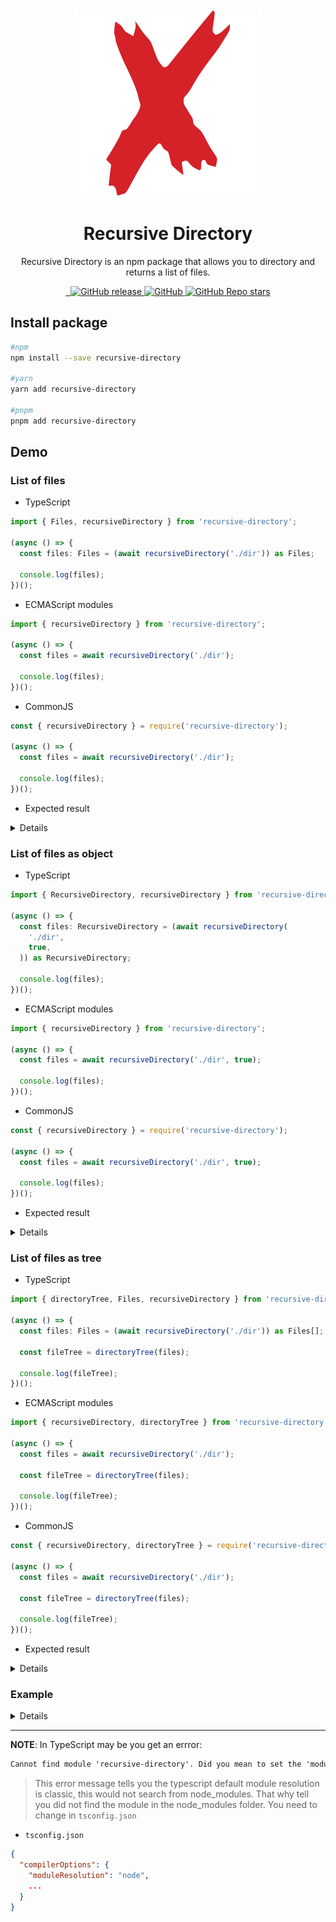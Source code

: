 <div align="center">
  <img src="https://raw.githubusercontent.com/MKAbuMattar/recursive-directory/main/assets/logo.svg" alt="Recursive Directory Logo"/>

  <h1>Recursive Directory</h1>

  <p>Recursive Directory is an npm package that allows you to directory and returns a list of files.</p>
</div>

<div align="center">
  <a href="https://www.npmjs.com/package/recursive-directory" target="_blank">
    <img src="https://img.shields.io/badge/npm-%23CB3837.svg?style=for-the-badge&logo=npm&logoColor=white" alt=""/>
  </a>

  <a href="https://github.com/MKAbuMattar/recursive-directory" target="_blank">
    <img src="https://img.shields.io/badge/github-%23181717.svg?style=for-the-badge&logo=github&logoColor=white" alt=""/>
  </a>

  <a href="https://github.com/MKAbuMattar/recursive-directory/releases">
    <img alt="GitHub release" src="https://img.shields.io/github/v/release/MKAbuMattar/recursive-directory?color=%23d52128&label=Latest%20release&style=for-the-badge" />
    </a>

  <a href="/LICENSE">
    <img alt="GitHub" src="https://img.shields.io/github/license/MKAbuMattar/recursive-directory?color=%23d52128&style=for-the-badge">
  </a>

  <a href="https://github.com/MKAbuMattar/recursive-directory/stargazers">
    <img alt="GitHub Repo stars" src="https://img.shields.io/github/stars/MKAbuMattar/recursive-directory?color=%23d52128&label=github%20stars&style=for-the-badge">
  </a>
</div>

## Install package

```sh
#npm
npm install --save recursive-directory

#yarn
yarn add recursive-directory

#pnpm
pnpm add recursive-directory
```

## Demo

### List of files

- TypeScript

```ts
import { Files, recursiveDirectory } from 'recursive-directory';

(async () => {
  const files: Files = (await recursiveDirectory('./dir')) as Files;

  console.log(files);
})();
```

- ECMAScript modules

```js
import { recursiveDirectory } from 'recursive-directory';

(async () => {
  const files = await recursiveDirectory('./dir');

  console.log(files);
})();
```

- CommonJS

```js
const { recursiveDirectory } = require('recursive-directory');

(async () => {
  const files = await recursiveDirectory('./dir');

  console.log(files);
})();
```

- Expected result

<details>

```json
[
  "/home/mkabumttar/work/recursive-directory/dir/assets/css/normalize.css",
  "/home/mkabumttar/work/recursive-directory/dir/assets/css/style.css",
  "/home/mkabumttar/work/recursive-directory/dir/assets/icons/favicon.ico",
  "/home/mkabumttar/work/recursive-directory/dir/assets/icons/icon.svg",
  "/home/mkabumttar/work/recursive-directory/dir/assets/images/logo.png",
  "/home/mkabumttar/work/recursive-directory/dir/assets/images/logo.svg",
  "/home/mkabumttar/work/recursive-directory/dir/assets/js/main.js",
  "/home/mkabumttar/work/recursive-directory/dir/index.html",
  "/home/mkabumttar/work/recursive-directory/dir/manifest.webmanifest"
]
```

</details>

### List of files as object

- TypeScript

```ts
import { RecursiveDirectory, recursiveDirectory } from 'recursive-directory';

(async () => {
  const files: RecursiveDirectory = (await recursiveDirectory(
    './dir',
    true,
  )) as RecursiveDirectory;

  console.log(files);
})();
```

- ECMAScript modules

```js
import { recursiveDirectory } from 'recursive-directory';

(async () => {
  const files = await recursiveDirectory('./dir', true);

  console.log(files);
})();
```

- CommonJS

```js
const { recursiveDirectory } = require('recursive-directory');

(async () => {
  const files = await recursiveDirectory('./dir', true);

  console.log(files);
})();
```

- Expected result

<details>

```json
[
  {
    "fullpath": "/home/mkabumttar/work/recursive-directory/dir/assets/css/normalize.css",
    "filepath": "/home/mkabumttar/work/recursive-directory/dir/assets/css/",
    "filename": "normalize.css",
    "dirname": "css"
  },
  {
    "fullpath": "/home/mkabumttar/work/recursive-directory/dir/assets/css/style.css",
    "filepath": "/home/mkabumttar/work/recursive-directory/dir/assets/css/",
    "filename": "style.css",
    "dirname": "css"
  },
  {
    "fullpath": "/home/mkabumttar/work/recursive-directory/dir/assets/icons/favicon.ico",
    "filepath": "/home/mkabumttar/work/recursive-directory/dir/assets/icons/",
    "filename": "favicon.ico",
    "dirname": "icons"
  },
  {
    "fullpath": "/home/mkabumttar/work/recursive-directory/dir/assets/icons/icon.svg",
    "filepath": "/home/mkabumttar/work/recursive-directory/dir/assets/icons/",
    "filename": "icon.svg",
    "dirname": "icons"
  },
  {
    "fullpath": "/home/mkabumttar/work/recursive-directory/dir/assets/images/logo.png",
    "filepath": "/home/mkabumttar/work/recursive-directory/dir/assets/images/",
    "filename": "logo.png",
    "dirname": "images"
  },
  {
    "fullpath": "/home/mkabumttar/work/recursive-directory/dir/assets/images/logo.svg",
    "filepath": "/home/mkabumttar/work/recursive-directory/dir/assets/images/",
    "filename": "logo.svg",
    "dirname": "images"
  },
  {
    "fullpath": "/home/mkabumttar/work/recursive-directory/dir/assets/js/main.js",
    "filepath": "/home/mkabumttar/work/recursive-directory/dir/assets/js/",
    "filename": "main.js",
    "dirname": "js"
  },
  {
    "fullpath": "/home/mkabumttar/work/recursive-directory/dir/index.html",
    "filepath": "/home/mkabumttar/work/recursive-directory/dir/",
    "filename": "index.html",
    "dirname": "dir"
  },
  {
    "fullpath": "/home/mkabumttar/work/recursive-directory/dir/manifest.webmanifest",
    "filepath": "/home/mkabumttar/work/recursive-directory/dir/",
    "filename": "manifest.webmanifest",
    "dirname": "dir"
  }
]
```

</details>

### List of files as tree

- TypeScript

```ts
import { directoryTree, Files, recursiveDirectory } from 'recursive-directory';

(async () => {
  const files: Files = (await recursiveDirectory('./dir')) as Files[];

  const fileTree = directoryTree(files);

  console.log(fileTree);
})();
```

- ECMAScript modules

```js
import { recursiveDirectory, directoryTree } from 'recursive-directory';

(async () => {
  const files = await recursiveDirectory('./dir');

  const fileTree = directoryTree(files);

  console.log(fileTree);
})();
```

- CommonJS

```js
const { recursiveDirectory, directoryTree } = require('recursive-directory');

(async () => {
  const files = await recursiveDirectory('./dir');

  const fileTree = directoryTree(files);

  console.log(fileTree);
})();
```

- Expected result

<details>

```txt
/home/mkabumttar/work/recursive-directory/dir
├── assets
|  ├── css
|  |  ├── normalize.css
|  |  └── style.css
|  ├── icons
|  |  ├── favicon.ico
|  |  └── icon.svg
|  ├── images
|  |  ├── logo.png
|  |  └── logo.svg
|  └── js/main.js
├── index.html
└── manifest.webmanifest
```

</details>

### Example

<details>

- TypeScript

```ts
import { Files, recursiveDirectory } from 'recursive-directory';
import fs from 'fs';
import path from 'path';

(async () => {
  const files: Files = (await recursiveDirectory('./dir')) as Files;

  fs.writeFileSync(
    path.resolve(__dirname, 'build.config.json'),
    JSON.stringify(files),
  );
})();
```

```ts
import { RecursiveDirectory, recursiveDirectory } from 'recursive-directory';
import fs from 'fs';
import path from 'path';

(async () => {
  const files: RecursiveDirectory = (await recursiveDirectory(
    './dir',
    true,
  )) as RecursiveDirectory;

  fs.writeFileSync(
    path.resolve(__dirname, 'build.config.json'),
    JSON.stringify(files),
  );
})();
```

```ts
import { directoryTree, Files, recursiveDirectory } from 'recursive-directory';
import fs from 'fs';
import path from 'path';

(async () => {
  const files: Files = (await recursiveDirectory('./dir')) as Files;

  const fileTree = directoryTree(files);

  fs.writeFileSync(path.resolve(__dirname, 'build.config.txt'), fileTree);
})();
```

- ECMAScript modules

```js
import { recursiveDirectory } from 'recursive-directory';
import fs from 'fs';
import path, { dirname } from 'path';
import { fileURLToPath } from 'url';

(async () => {
  const __filename = fileURLToPath(import.meta.url);
  const __dirname = dirname(__filename);

  const files = await recursiveDirectory('./dir');

  fs.writeFileSync(
    path.resolve(__dirname, 'build.config.json'),
    JSON.stringify(files),
  );
})();
```

```js
import { recursiveDirectory } from 'recursive-directory';
import path, { dirname } from 'path';
import fs from 'fs';
import { fileURLToPath } from 'url';

(async () => {
  const __filename = fileURLToPath(import.meta.url);
  const __dirname = dirname(__filename);

  const files = await recursiveDirectory('./dir', true);

  fs.writeFileSync(
    path.resolve(__dirname, 'build.config.json'),
    JSON.stringify(files),
  );
})();
```

```js
import { recursiveDirectory, directoryTree } from 'recursive-directory';
import fs from 'fs';
import path, { dirname } from 'path';
import { fileURLToPath } from 'url';

(async () => {
  const __filename = fileURLToPath(import.meta.url);
  const __dirname = dirname(__filename);

  const files = await recursiveDirectory('./dir');

  const fileTree = directoryTree(files);

  fs.writeFileSync(path.resolve(__dirname, 'build.config.txt'), fileTree);
})();
```

- CommonJS

```js
const { recursiveDirectory } = require('recursive-directory');
const path = require('path');
const fs = require('fs');

(async () => {
  const files = await recursiveDirectory('./dir');

  fs.writeFileSync(
    path.resolve(__dirname, 'build.config.json'),
    JSON.stringify(files),
  );
})();
```

```js
const { recursiveDirectory } = require('recursive-directory');
const path = require('path');
const fs = require('fs');

(async () => {
  const files = await recursiveDirectory('./dir', true);

  fs.writeFileSync(
    path.resolve(__dirname, 'build.config.json'),
    JSON.stringify(files),
  );
})();
```

```js
const { recursiveDirectory, directoryTree } = require('recursive-directory');
const path = require('path');
const fs = require('fs');

(async () => {
  const files = await recursiveDirectory('./dir');

  const fileTree = directoryTree(files);

  fs.writeFileSync(path.resolve(__dirname, 'build.config.txt'), fileTree);
})();
```

</details>

---

**NOTE**: In TypeScript may be you get an errror:

```txt
Cannot find module 'recursive-directory'. Did you mean to set the 'moduleResolution' option to 'node', or to add aliases to the 'paths' option?ts(2792)
```

> This error message tells you the typescript default module resolution is classic, this would not search from node_modules. That why tell you did not find the module in the node_modules folder. You need to change in `tsconfig.json`

- `tsconfig.json`

```json
{
  "compilerOptions": {
    "moduleResolution": "node",
    ...
  }
}
```
